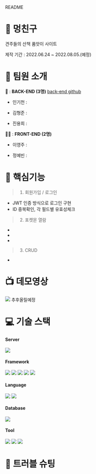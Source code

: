 README

# 🐶 멍친구

견주들의 산책 품앗이 사이트

제작 기간 : 2022.06.24 ~ 2022.08.05.(예정)

# :information_desk_person: 팀원 소개

🐩 : **BACK-END (3명)**  <a href="https://github.com/souliat/MungFriend_BE">back-end github</a>

 + 인기천 : 

 + 김형준 : 

 + 진용희 : 

🐕‍🦺 : **FRONT-END (2명)** 

 + 이영주 : 

 + 정예빈 :

# :dizzy: 핵심기능
> 1) 회원가입 / 로그인
 + JWT 인증 방식으로 로그인 구현
 + ID 중복확인, 각 필드별 유효성체크

> 2) 포켓몬 열람
 + 
 + 
 + 

> 3) CRUD
 +

# :tv: 데모영상
<img src="https://img.shields.io/badge/YouTube-FF0000?style=flat&logo=YouTube&logoColor=white"/> 추후올릴예정

# :computer: 기술 스택 
#### Server 
  <img src="https://img.shields.io/badge/aws-232F3E?style=for-the-badge&logo=AmazonAWS&logoColor=white">
  
#### Framework
  <img src="https://img.shields.io/badge/Spring-6DB33F?style=for-the-badge&logo=Spring&logoColor=white"> <img src="https://img.shields.io/badge/Springboot-6DB33F?style=for-the-badge&logo=Springboot&logoColor=white"> <img src="https://img.shields.io/badge/react-61DAFB?style=for-the-badge&logo=react&logoColor=black"> <img src="https://img.shields.io/badge/css-1572B6?style=for-the-badge&logo=css3&logoColor=white"> <img src="https://img.shields.io/badge/Redux-764ABC?style=for-the-badge&logo=Redux&logoColor=white">

  
#### Language
  <img src="https://img.shields.io/badge/JAVA-007396?style=for-the-badge&logo=java&logoColor=white"> <img src="https://img.shields.io/badge/javascript-F7DF1E?style=for-the-badge&logo=javascript&logoColor=black"> 
  
#### Database
  <img src="https://img.shields.io/badge/mysql-4479A1?style=for-the-badge&logo=mysql&logoColor=white">
  
#### Tool
  <img src="https://img.shields.io/badge/gradle-02303A?style=for-the-badge&logo=gradle&logoColor=white"> <img src="https://img.shields.io/badge/Git-00000?style=for-the-badge&logo=Git&logoColor=F05032]"/> <img src="https://img.shields.io/badge/Github-181717?style=for-the-badge&logo=Github&logoColor=white]"/>

# :key: 트러블 슈팅

